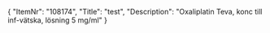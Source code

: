 {
  "ItemNr": "108174",
  "Title": "test",
  "Description": "Oxaliplatin Teva, konc till inf-vätska, lösning 5 mg/ml"
}